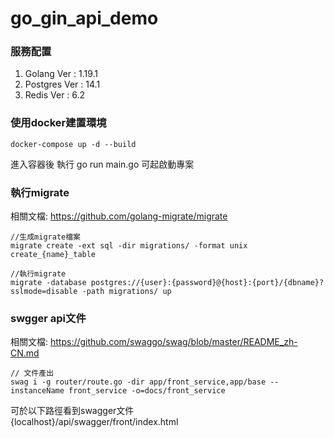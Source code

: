 # go_gin_api_demo

### 服務配置
1. Golang Ver : 1.19.1
2. Postgres Ver : 14.1
3. Redis Ver : 6.2

### 使用docker建置環境
```
docker-compose up -d --build
```
進入容器後 執行 go run main.go 可起啟動專案

### 執行migrate
相關文檔: https://github.com/golang-migrate/migrate

```
//生成migrate檔案
migrate create -ext sql -dir migrations/ -format unix create_{name}_table
```

```
//執行migrate
migrate -database postgres://{user}:{password}@{host}:{port}/{dbname}?sslmode=disable -path migrations/ up
```

### swgger api文件
相關文檔: https://github.com/swaggo/swag/blob/master/README_zh-CN.md

```
// 文件產出
swag i -g router/route.go -dir app/front_service,app/base --instanceName front_service -o=docs/front_service
```

可於以下路徑看到swagger文件 \
{localhost}/api/swagger/front/index.html